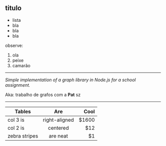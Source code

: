 ## titulo

- lista
- bla
- bla
- bla

observe:

1. ola
2. peixe
3. camarão

---

*Simple implementation of a graph library in Node.js for a school assignment.*

Aka: trabalho de grafos com a **Pat** sz

---

| Tables        | Are           | Cool  |
| ------------- |:-------------:| -----:|
| col 3 is      | right-aligned | $1600 |
| col 2 is      | centered      |   $12 |
| zebra stripes | are neat      |    $1 |
